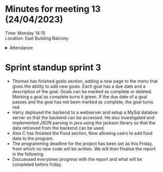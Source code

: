 # Minutes for meeting 13 (24/04/2023)
Time: Monday 14:15 <br>
Location: East Building Balcony

<details><summary>Attendance</summary><p>
  
  - Alexander Agafonov	
  - Thomas Canning	
  - Artiom Casian	
  - ~Arthur	Chen~
  - Alex Clarke
  - Harry Crane

</p></details>

# Sprint standup sprint 3

- Thomas has finished goals section, adding a new page to the menu that gives the ability to add new goals. Each goal has a due date and a description of the goal.
Goals can be marked as complete or deleted. Marking a goal as complete turns it green. If the due date of a goal passes and the goal has not been marked as complete, the goal turns red.
- Harry deployed the backend to a webserver and setup a MySql databse server so that the backend can be accessed. He also investigated and implemented JSON parsing in java using the jackson library so that the data retrieved from the backend can be used.
- Alex C has finished the Food section, Now allowing users to add food data to the program.
- The programming deadline for the project has been set as this Friday, from which no new code will be written. We will then finalise the report in the following.
- Discuessed everyones progress with the report and what will be completed before friday.




